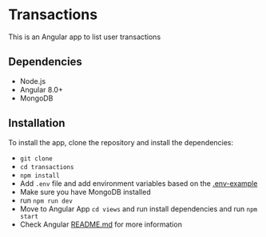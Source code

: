 # Transactions

This is an Angular app to list user transactions

## Dependencies
  - Node.js
  - Angular 8.0+
  - MongoDB


## Installation

To install the app, clone the repository and install the dependencies:
- `git clone`
- `cd transactions`
- `npm install`
- Add `.env` file and add environment variables based on the  <a href="https://github.com/AbobakrAlduais/transactions/blob/main/.env-example">.env-example</a>
- Make sure you have MongoDB installed
- run `npm run dev`
- Move to Angular App `cd views` and run install dependencies and run `npm start`
- Check Angular  <a href="https://github.com/AbobakrAlduais/transactions/tree/main/views">README.md</a>  for more information
